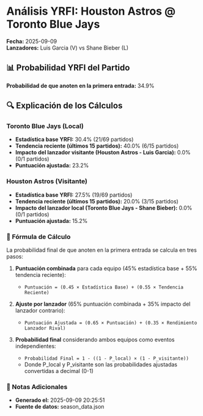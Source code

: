 # Análisis YRFI: Houston Astros @ Toronto Blue Jays

**Fecha:** 2025-09-09  
**Lanzadores:** Luis Garcia (V) vs Shane Bieber (L)

## 📊 Probabilidad YRFI del Partido

**Probabilidad de que anoten en la primera entrada:** 34.9%

## 🔍 Explicación de los Cálculos

### Toronto Blue Jays (Local)
- **Estadística base YRFI:** 30.4% (21/69 partidos)
- **Tendencia reciente (últimos 15 partidos):** 40.0% (6/15 partidos)
- **Impacto del lanzador visitante (Houston Astros - Luis Garcia):** 0.0% (0/1 partidos)
- **Puntuación ajustada:** 23.2%

### Houston Astros (Visitante)
- **Estadística base YRFI:** 27.5% (19/69 partidos)
- **Tendencia reciente (últimos 15 partidos):** 20.0% (3/15 partidos)
- **Impacto del lanzador local (Toronto Blue Jays - Shane Bieber):** 0.0% (0/1 partidos)
- **Puntuación ajustada:** 15.2%

### 📝 Fórmula de Cálculo

La probabilidad final de que anoten en la primera entrada se calcula en tres pasos:

1. **Puntuación combinada** para cada equipo (45% estadística base + 55% tendencia reciente):
   - `Puntuación = (0.45 × Estadística Base) + (0.55 × Tendencia Reciente)`

2. **Ajuste por lanzador** (65% puntuación combinada + 35% impacto del lanzador contrario):
   - `Puntuación Ajustada = (0.65 × Puntuación) + (0.35 × Rendimiento Lanzador Rival)`

3. **Probabilidad final** considerando ambos equipos como eventos independientes:
   - `Probabilidad Final = 1 - ((1 - P_local) × (1 - P_visitante))`
   - Donde P_local y P_visitante son las probabilidades ajustadas convertidas a decimal (0-1)

### 📌 Notas Adicionales

- **Generado el:** 2025-09-09 20:25:51
- **Fuente de datos:** season_data.json
